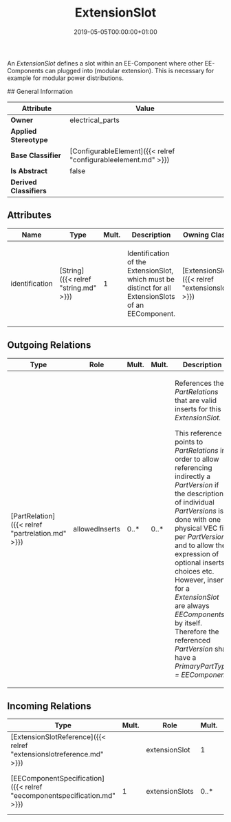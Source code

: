 ﻿---
title: ExtensionSlot
toc: false
type: specs
date: "2019-05-05T00:00:00+01:00"
draft: false
menu_name: vec120

# Prev/next pager order (if `docs_section_pager` enabled in `params.toml`)
weight: 
---
<html>   <head>     </head>   <body>     <p> An <i>ExtensionSlot </i>defines a slot within an EE-Component where other EE-Components can plugged into (modular extension). This is necessary for example for modular power distributions.       </p>    </body> </html> 
## General Information

| Attribute               | Value |
|-------------------------|-------|
| **Owner**               | electrical_parts |
| **Applied Stereotype**  |   |
| **Base Classifier**     | [ConfigurableElement]({{< relref "configurableelement.md" >}})<br/>  |
| **Is Abstract**         | false |
| **Derived Classifiers** |   |


## Attributes
|  Name  |  Type  |  Mult.  |  Description  |  Owning Classifier  |
|--------|--------|---------|---------------|--------------|
|identification | [String]({{< relref "string.md" >}}) | 1 | <html>   <head>     </head>   <body>     <p> Identification of the ExtensionSlot, which must be distinct for all ExtensionSlots of an EEComponent.      </p>    </body> </html>  | [ExtensionSlot]({{< relref "extensionslot.md" >}}) |

## Outgoing Relations
|    Type  |   Role   |   Mult.   |   Mult.   |   Description   |
|----------|----------|-----------|-----------|-----------------|
| [PartRelation]({{< relref "partrelation.md" >}}) | allowedInserts | 0..* | 0..* | <html>   <head>     </head>   <body>     <p> References the <i>PartRelations</i> that are valid inserts for this <i>ExtensionSlot.</i>      </p>      <p> This reference points to <i>PartRelations</i> in order to allow referencing indirectly a <i>PartVersion </i>if the description of individual <i>PartVersions</i> is done with one physical VEC file per <i>PartVersion </i>and to allow the expression of optional inserts, choices etc. However, inserts for a <i>ExtensionSlot</i> are always <i>EEComponents</i> by itself. Therefore the referenced <i>PartVersion</i> shall have a <i>PrimaryPartType =&#160;EEComponent.</i>      </p>  </body> </html> |
##  Incoming Relations
|    Type  |   Mult.  |   Role    |   Mult.   |   Description  |
|----------|----------|-----------|-----------|----------------|
| [ExtensionSlotReference]({{< relref "extensionslotreference.md" >}}) |  | extensionSlot | 1 |  |
| [EEComponentSpecification]({{< relref "eecomponentspecification.md" >}}) | 1 | extensionSlots | 0..* | Specifies the available ExtensionSlots of the EEComponent.  |
